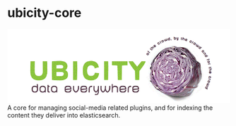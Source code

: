 ubicity-core
============


![kraut](./images/ubicity_splash.gif)
A core for managing social-media related plugins, and for indexing the content they deliver into elasticsearch.